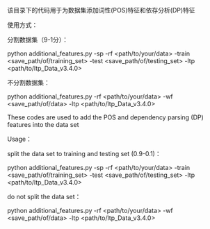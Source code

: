 该目录下的代码用于为数据集添加词性(POS)特征和依存分析(DP)特征

使用方式：

分割数据集（9-1分）： 

python additional_features.py -sp -rf <path/to/your/data> -train <save_path/of/training_set> -test <save_path/of/testing_set> -ltp <path/to/ltp_Data_v3.4.0>

不分割数据集：

python additional_features.py -rf <path/to/your/data> -wf <save_path/of/data> -ltp <path/to/ltp_Data_v3.4.0>




These codes are used to add the POS and dependency parsing (DP) features into the data set

Usage：

split the data set to training and testing set (0.9-0.1)： 

python additional_features.py -sp -rf <path/to/your/data> -train <save_path/of/training_set> -test <save_path/of/testing_set> -ltp <path/to/ltp_Data_v3.4.0>

do not split the data set：

python additional_features.py -rf <path/to/your/data> -wf <save_path/of/data> -ltp <path/to/ltp_Data_v3.4.0>
